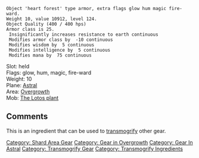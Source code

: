     Object 'heart forest' type armor, extra flags glow hum magic fire-ward.
    Weight 10, value 10912, level 124.
    Object Quality (400 / 400 hps)
    Armor class is 25.
     Insignificantly increases resistance to earth continuous
     Modifies armor class by  -10 continuous
     Modifies wisdom by  5 continuous
     Modifies intelligence by  5 continuous
     Modifies mana by  75 continuous

Slot: held  
Flags: glow, hum, magic, fire-ward  
Weight: 10  
Plane: [Astral](:Category:_Astral.md "wikilink")  
Area: [Overgrowth](:Category:Overgrowth.md "wikilink")  
Mob: [The Lotos plant](The_Lotos_plant "wikilink")  

## Comments

This is an ingredient that can be used to
[transmogrify](transmogrify "wikilink") other gear.

[Category: Shard Area Gear](Category:_Shard_Area_Gear "wikilink")
[Category: Gear in Overgrowth](Category:_Gear_in_Overgrowth "wikilink")
[Category: Gear In Astral](Category:_Gear_In_Astral "wikilink")
[Category: Transmogrify Gear](Category:_Transmogrify_Gear "wikilink")
[Category: Transmogrify
Ingredients](Category:_Transmogrify_Ingredients "wikilink")
